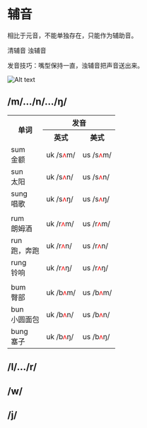 # 辅音

相比于元音，不能单独存在，只能作为辅助音。


清辅音 浊辅音

发音技巧：嘴型保持一直，浊辅音把声音送出来。

![Alt text](img/s7_1.png)

## /m/.../n/.../ŋ/


<table>
    <tr>
        <th rowspan="2">单词</th>
        <th colspan="2">发音</th>
    </tr>
    <tr>
        <th>英式</th>
        <th>美式</th>
    </tr>
    <tr>
        <td>sum<br>金额</td>
        <td><span class="plug_sound" wd="sum" accent="0">uk /s<span style="color: red;">ʌ</span>m/</span></td>
        <td><span class="plug_sound" wd="sum" accent="1">us /s<span style="color: red;">ʌ</span>m/</span></td>
    </tr>
    <tr>
        <td>sun<br>太阳</td>
        <td><span class="plug_sound" wd="sun" accent="0">uk /s<span style="color: red;">ʌ</span>n/</span></td>
        <td><span class="plug_sound" wd="sun" accent="1">us /s<span style="color: red;">ʌ</span>n/</span></td>
    </tr>
    <tr>
        <td>sung<br>唱歌</td>
        <td><span class="plug_sound" wd="sung" accent="0">uk /s<span style="color: red;">ʌ</span>ŋ/</span></td>
        <td><span class="plug_sound" wd="sung" accent="1">us /s<span style="color: red;">ʌ</span>ŋ/</span></td>
    </tr>
    <tr><td colspan="3"></td></tr>
    <tr>
        <td>rum<br>朗姆酒</td>
        <td><span class="plug_sound" wd="rum" accent="0">uk /r<span style="color: red;">ʌ</span>m/</span></td>
        <td><span class="plug_sound" wd="rum" accent="1">us /r<span style="color: red;">ʌ</span>m/</span></td>
    </tr>
    <tr>
        <td>run<br>跑，奔跑</td>
        <td><span class="plug_sound" wd="run" accent="0">uk /r<span style="color: red;">ʌ</span>n/</span></td>
        <td><span class="plug_sound" wd="run" accent="1">us /r<span style="color: red;">ʌ</span>n/</span></td>
    </tr>
    <tr>
        <td>rung<br>铃响</td>
        <td><span class="plug_sound" wd="rung" accent="0">uk /r<span style="color: red;">ʌ</span>ŋ/</span></td>
        <td><span class="plug_sound" wd="rung" accent="1">us /r<span style="color: red;">ʌ</span>ŋ/</span></td>
    </tr>
    <tr><td colspan="3"></td></tr>
    <tr>
        <td>bum<br>臀部</td>
        <td><span class="plug_sound" wd="bum" accent="0">uk /b<span style="color: red;">ʌ</span>m/</span></td>
        <td><span class="plug_sound" wd="bum" accent="1">us /b<span style="color: red;">ʌ</span>m/</span></td>
    </tr>
    <tr>
        <td>bun<br>小圆面包</td>
        <td><span class="plug_sound" wd="bun" accent="0">uk /b<span style="color: red;">ʌ</span>n/</span></td>
        <td><span class="plug_sound" wd="bun" accent="1">us /b<span style="color: red;">ʌ</span>n/</span></td>
    </tr>
    <tr>
        <td>bung<br>塞子</td>
        <td><span class="plug_sound" wd="bung" accent="0">uk /b<span style="color: red;">ʌ</span>ŋ/</span></td>
        <td><span class="plug_sound" wd="bung" accent="1">us /b<span style="color: red;">ʌ</span>ŋ/</span></td>
    </tr>
</table>

## /l/.../r/

## /w/

## /j/
